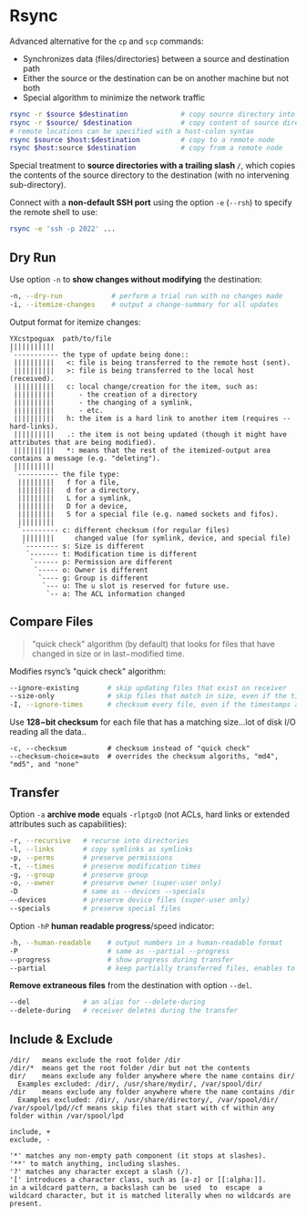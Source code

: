 # Rsync

Advanced alternative for the `cp` and `scp` commands:

* Synchronizes data (files/directories) between a source and destination path
* Either the source or the destination can be on another machine but not both
* Special algorithm to minimize the network traffic

```bash
rsync -r $source $destination             # copy source directory into destination
rsync -r $source/ $destination            # copy content of source directory into destination
# remote locations can be specified with a host-colon syntax
rsync $source $host:$destination          # copy to a remote node
rsync $host:source $destination           # copy from a remote node
```

Special treatment to **source directories with a trailing slash `/`**, which
copies the contents of the source directory to the destination (with no
intervening sub-directory).

Connect with a **non-default SSH port** using the option `-e` (`--rsh`) to
specify the remote shell to use:

```bash
rsync -e 'ssh -p 2022' ...
```

## Dry Run

Use option `-n` to **show changes without modifying** the destination:

```bash
-n, --dry-run            # perform a trial run with no changes made
-i, --itemize-changes    # output a change-summary for all updates 
```

Output format for itemize changes:

```
YXcstpoguax  path/to/file
|||||||||||
`----------- the type of update being done::
 ||||||||||   <: file is being transferred to the remote host (sent).
 ||||||||||   >: file is being transferred to the local host (received).
 ||||||||||   c: local change/creation for the item, such as:
 ||||||||||      - the creation of a directory
 ||||||||||      - the changing of a symlink,
 ||||||||||      - etc.
 ||||||||||   h: the item is a hard link to another item (requires --hard-links).
 ||||||||||   .: the item is not being updated (though it might have attributes that are being modified).
 ||||||||||   *: means that the rest of the itemized-output area contains a message (e.g. "deleting").
 ||||||||||
 `---------- the file type:
  |||||||||   f for a file,
  |||||||||   d for a directory,
  |||||||||   L for a symlink,
  |||||||||   D for a device,
  |||||||||   S for a special file (e.g. named sockets and fifos).
  |||||||||
  `--------- c: different checksum (for regular files)
   ||||||||     changed value (for symlink, device, and special file)
   `-------- s: Size is different
    `------- t: Modification time is different
     `------ p: Permission are different
      `----- o: Owner is different
       `---- g: Group is different
        `--- u: The u slot is reserved for future use.
         `-- a: The ACL information changed
```

## Compare Files

> "quick check" algorithm (by default) that looks for files that have changed
in size or in last−modified time.

Modifies rsync’s "quick check" algorithm:

```bash
--ignore-existing       # skip updating files that exist on receiver 
--size-only             # skip files that match in size, even if the timestamps differ
-I, --ignore-times      # checksum every file, even if the timestamps and file sizes match
```

Use **128−bit checksum** for each file that has a matching size...lot of disk I/O 
reading all the data..

```
-c, --checksum          # checksum instead of "quick check" 
--checksum-choice=auto  # overrides the checksum algoriths, "md4", "md5", and "none"
```

## Transfer

Option `-a` **archive mode** equals `-rlptgoD` (not ACLs, hard links or extended attributes such as capabilities):

```bash
-r, --recursive   # recurse into directories
-l, --links       # copy symlinks as symlinks
-p, --perms       # preserve permissions
-t, --times       # preserve modification times
-g, --group       # preserve group
-o, --owner       # preserve owner (super-user only)
-D                # same as --devices --specials
--devices         # preserve device files (super-user only)
--specials        # preserve special files
```

Option `-hP` **human readable progress**/speed indicator:

```bash
-h, --human-readable    # output numbers in a human-readable format
-P                      # same as --partial --progress
--progress              # show progress during transfer
--partial               # keep partially transferred files, enables to resume interrupted file transfer
```

**Remove extraneous files** from the destination with option `--del`.

```bash
--del             # an alias for --delete-during
--delete-during   # receiver deletes during the transfer
```

## Include & Exclude

```
/dir/   means exclude the root folder /dir
/dir/*  means get the root folder /dir but not the contents
dir/    means exclude any folder anywhere where the name contains dir/
  Examples excluded: /dir/, /usr/share/mydir/, /var/spool/dir/
/dir    means exclude any folder anywhere where the name contains /dir
  Examples excluded: /dir/, /usr/share/directory/, /var/spool/dir/
/var/spool/lpd//cf means skip files that start with cf within any folder within /var/spool/lpd

include, +
exclude, -

'*' matches any non-empty path component (it stops at slashes).
'**' to match anything, including slashes.
'?' matches any character except a slash (/).
'[' introduces a character class, such as [a-z] or [[:alpha:]].
in a wildcard pattern, a backslash can be  used  to  escape  a  wildcard character, but it is matched literally when no wildcards are present.
```

[rsync]: https://rsync.samba.org/
